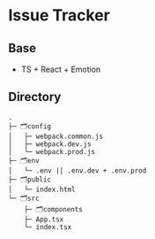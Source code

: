 # Issue Tracker

## Base

- TS + React + Emotion

## Directory

```directory
.
├─ 🗂︎config
│   ├─ webpack.common.js
│   ├─ webpack.dev.js
│   └─ webpack.prod.js
├─ 🗂︎env
│   └─ .env || .env.dev + .env.prod
├─ 🗂︎public
│   └─ index.html
└─ 🗂︎src
    ├─ 🗂︎components
    ├─ App.tsx
    └─ index.tsx
```
